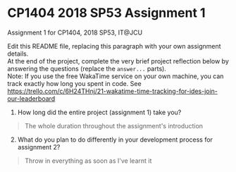 # CP1404 2018 SP53 Assignment 1
Assignment 1 for CP1404, 2018 SP53, IT@JCU

Edit this README file, replacing this paragraph with your own assignment details.  
At the end of the project, complete the very brief project reflection below by answering the questions (replace the `answer...` parts).  
Note: If you use the free WakaTime service on your own machine, you can track exactly how long you spent in code. See https://trello.com/c/6H24THnj/21-wakatime-time-tracking-for-ides-join-our-leaderboard

1. How long did the entire project (assignment 1) take you?
> The whole duration throughout the assignment's introduction


2. What do you plan to do  differently in your development process for assignment 2?
> Throw in everything as soon as I've learnt it

